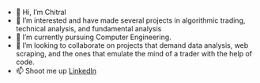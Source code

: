 - 👋 Hi, I’m Chitral
- 👀 I’m interested and have made several projects in algorithmic trading, technical analysis, and fundamental analysis 
- 🌱 I’m currently pursuing Computer Engineering.
- 💞️ I’m looking to collaborate on projects that demand data analysis, web scraping, and the ones that emulate the mind of a trader with the help of code.
- 📫 Shoot me up <a href="https://www.linkedin.com/in/chitralpatil//"> LinkedIn </a>

<!---
pChitral/pChitral is a ✨ special ✨ repository because its `README.md` (this file) appears on your GitHub profile.
You can click the Preview link to take a look at your changes.
--->

